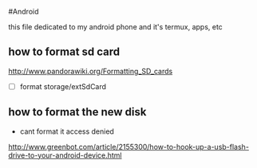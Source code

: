 #Android

this file dedicated to my android phone and it's termux, apps, etc

## how to format sd card
http://www.pandorawiki.org/Formatting_SD_cards

- [ ] format storage/extSdCard

## how to format the new disk
- cant format it access denied

http://www.greenbot.com/article/2155300/how-to-hook-up-a-usb-flash-drive-to-your-android-device.html

